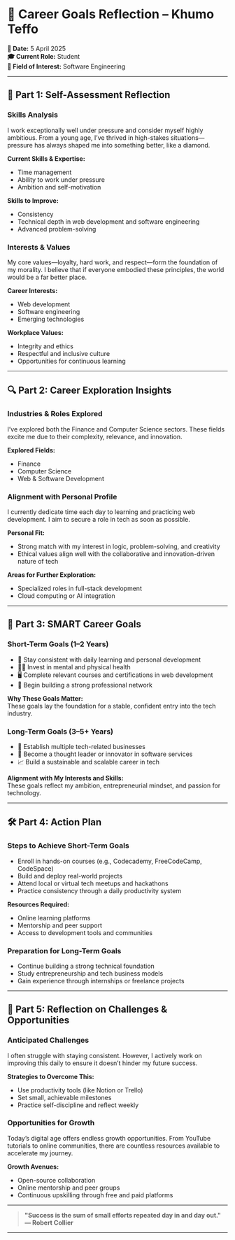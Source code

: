 # 🎯 Career Goals Reflection – Khumo Teffo

**📅 Date:** 5 April 2025  
**🎓 Current Role:** Student  
**💼 Field of Interest:** Software Engineering  

---

## 🧠 Part 1: Self-Assessment Reflection

### Skills Analysis  
I work exceptionally well under pressure and consider myself highly ambitious. From a young age, I’ve thrived in high-stakes situations—pressure has always shaped me into something better, like a diamond.  

**Current Skills & Expertise:**  
- Time management  
- Ability to work under pressure  
- Ambition and self-motivation  

**Skills to Improve:**  
- Consistency  
- Technical depth in web development and software engineering  
- Advanced problem-solving  

### Interests & Values  
My core values—loyalty, hard work, and respect—form the foundation of my morality. I believe that if everyone embodied these principles, the world would be a far better place.  

**Career Interests:**  
- Web development  
- Software engineering  
- Emerging technologies  

**Workplace Values:**  
- Integrity and ethics  
- Respectful and inclusive culture  
- Opportunities for continuous learning  

---

## 🔍 Part 2: Career Exploration Insights

### Industries & Roles Explored  
I’ve explored both the Finance and Computer Science sectors. These fields excite me due to their complexity, relevance, and innovation.  

**Explored Fields:**  
- Finance  
- Computer Science  
- Web & Software Development  

### Alignment with Personal Profile  
I currently dedicate time each day to learning and practicing web development. I aim to secure a role in tech as soon as possible.

**Personal Fit:**  
- Strong match with my interest in logic, problem-solving, and creativity  
- Ethical values align well with the collaborative and innovation-driven nature of tech  

**Areas for Further Exploration:**  
- Specialized roles in full-stack development  
- Cloud computing or AI integration  

---

## 🎯 Part 3: SMART Career Goals

### Short-Term Goals (1–2 Years)  
- 💪 Stay consistent with daily learning and personal development  
- 🧘‍♂️ Invest in mental and physical health  
- 🖥️ Complete relevant courses and certifications in web development  
- 🤝 Begin building a strong professional network  

**Why These Goals Matter:**  
These goals lay the foundation for a stable, confident entry into the tech industry.

### Long-Term Goals (3–5+ Years)  
- 🚀 Establish multiple tech-related businesses  
- 🧠 Become a thought leader or innovator in software services  
- 📈 Build a sustainable and scalable career in tech  

**Alignment with My Interests and Skills:**  
These goals reflect my ambition, entrepreneurial mindset, and passion for technology.

---

## 🛠️ Part 4: Action Plan

### Steps to Achieve Short-Term Goals  
- Enroll in hands-on courses (e.g., Codecademy, FreeCodeCamp, CodeSpace)  
- Build and deploy real-world projects  
- Attend local or virtual tech meetups and hackathons  
- Practice consistency through a daily productivity system  

**Resources Required:**  
- Online learning platforms  
- Mentorship and peer support  
- Access to development tools and communities  

### Preparation for Long-Term Goals  
- Continue building a strong technical foundation  
- Study entrepreneurship and tech business models  
- Gain experience through internships or freelance projects  

---

## 🔎 Part 5: Reflection on Challenges & Opportunities

### Anticipated Challenges  
I often struggle with staying consistent. However, I actively work on improving this daily to ensure it doesn’t hinder my future success.

**Strategies to Overcome This:**  
- Use productivity tools (like Notion or Trello)  
- Set small, achievable milestones  
- Practice self-discipline and reflect weekly  

### Opportunities for Growth  
Today’s digital age offers endless growth opportunities. From YouTube tutorials to online communities, there are countless resources available to accelerate my journey.

**Growth Avenues:**  
- Open-source collaboration  
- Online mentorship and peer groups  
- Continuous upskilling through free and paid platforms  

---

> **"Success is the sum of small efforts repeated day in and day out." — Robert Collier**

---

